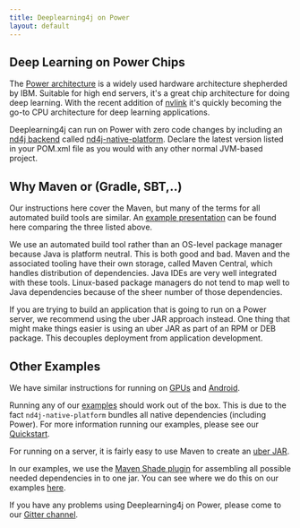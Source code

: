 ```yaml
---
title: Deeplearning4j on Power
layout: default
---
```


Deep Learning on Power Chips
----------------------

The [Power architecture](https://en.wikipedia.org/wiki/POWER8) is a widely used hardware architecture
shepherded by IBM. Suitable for high end servers, it's a great chip architecture
for doing deep learning. With the recent addition of [nvlink](http://www.nvidia.com/object/nvlink.html)
it's quickly becoming the go-to CPU architecture for deep learning applications.

Deeplearning4j can run on Power with zero code changes by including an [nd4j backend](http://nd4j.org/backend.html)
called [nd4j-native-platform](http://repo1.maven.org/maven2/org/nd4j/nd4j-native-platform/). 
Declare the latest version listed in your POM.xml file as you would with any other normal JVM-based project.

Why Maven or (Gradle, SBT,..)
-------------------------------

Our instructions here cover the Maven, but many of the terms for all automated build tools are similar. An [example presentation](http://www.slideshare.net/fabiofumarola1/3-maven-gradle-and-sbt) can be found here comparing the three listed above. 

We use an automated build tool rather than an OS-level package manager because Java is platform neutral. This is both good and bad. Maven and the associated tooling have their own storage, called Maven Central, which handles distribution of dependencies. Java IDEs are very well integrated with these tools. Linux-based package managers do not tend to map well to Java dependencies because of the sheer number of those dependencies.

If you are trying to build an application that is going to run on a Power server, we recommend using the uber JAR approach instead. One thing that might make things easier is using an uber JAR as part of an RPM or DEB package. This decouples deployment from application development.

Other Examples
----------------------

We have similar instructions for running on [GPUs](https://deeplearning4j.org/gpu) and [Android](https://deeplearning4j.org/android).

Running any of our [examples](https://github.com/deeplearning4j/dl4j-examples) should work out of the box. This is due to the fact `nd4j-native-platform` bundles all native dependencies (including Power). For more information running our examples, please see our [Quickstart](http://deeplearning4j.org/quickstart).

For running on a server, it is fairly easy to use Maven to create an [uber JAR](http://stackoverflow.com/questions/11947037/what-is-an-uber-jar).

In our examples, we use the [Maven Shade plugin](https://maven.apache.org/plugins/maven-shade-plugin/) for assembling all possible needed dependencies in to one jar. You can see where we do this on our examples [here](https://github.com/deeplearning4j/dl4j-examples/blob/master/dl4j-examples/pom.xml#L140).

If you have any problems using Deeplearning4j on Power, please come to our [Gitter channel](https://gitter.im/deeplearning4j/deeplearning4j).
